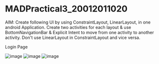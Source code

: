 # MADPractical3_20012011020
AIM: Create following UI by using ConstraintLayout, LinearLayout, in one android Application. Create two activities for each layout & use BottomNavigationBar & Explicit Intent to move from one activity to another activity. Don't use LinearLayout in ConstraintLayout and vice versa.

Login Page

![image](https://user-images.githubusercontent.com/107744227/189538451-99a54474-f704-4c71-8936-d7d736e48121.png)
![image](https://user-images.githubusercontent.com/107744227/189538476-d5a2395e-dc5f-4eb9-b94b-15a27b8025e4.png)
![image](https://user-images.githubusercontent.com/107744227/189538522-1fe19f72-30d5-46ce-be0a-4857068b0666.png)
